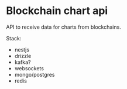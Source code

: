 # Blockchain chart api
API to receive data for charts from blockchains.

Stack:
- nestjs
- drizzle
- kafka?
- websockets
- mongo/postgres
- redis
